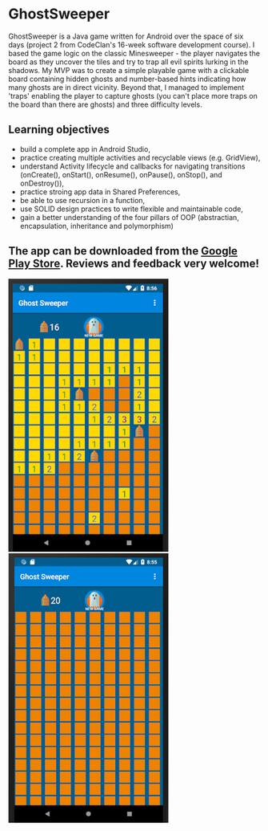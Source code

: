 # GhostSweeper
GhostSweeper is a Java game written for Android over the space of six days (project 2 from CodeClan's 16-week software development course). I based the game logic on the classic Minesweeper - the player navigates the board as they uncover the tiles and try to trap all evil spirits lurking in the shadows. My MVP was to create a simple playable game with a clickable board containing hidden ghosts and number-based hints indicating how many ghosts are in direct vicinity. Beyond that, I managed to implement 'traps' enabling the player to capture ghosts (you can't place more traps on the board than there are ghosts) and three difficulty levels.  

## Learning objectives
- build a complete app in Android Studio,
- practice creating multiple activities and recyclable views (e.g. GridView),
- understand Activity lifecycle and callbacks for navigating transitions (onCreate(), onStart(), onResume(), onPause(), onStop(), and onDestroy()),
- practice stroing app data in Shared Preferences,
- be able to use recursion in a function,
- use SOLID design practices to write flexible and maintainable code,
- gain a better understanding of the four pillars of OOP (abstractian, encapsulation, inheritance and polymorphism)

## The app can be downloaded from the <a href="https://play.google.com/store/apps/details?id=com.e20.ewa.ghostsweeper">Google Play Store</a>. Reviews and feedback very welcome!

![screenshot1](ghostsweeper1.png) ![screenshot2](ghostsweeper2.png)


